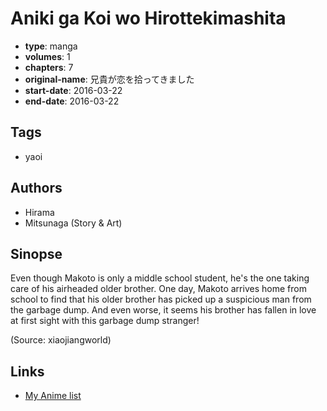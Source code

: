 # Aniki ga Koi wo Hirottekimashita

-   **type**: manga
-   **volumes**: 1
-   **chapters**: 7
-   **original-name**: 兄貴が恋を拾ってきました
-   **start-date**: 2016-03-22
-   **end-date**: 2016-03-22

## Tags

-   yaoi

## Authors

-   Hirama
-   Mitsunaga (Story & Art)

## Sinopse

Even though Makoto is only a middle school student, he's the one taking care of his airheaded older brother. One day, Makoto arrives home from school to find that his older brother has picked up a suspicious man from the garbage dump. And even worse, it seems his brother has fallen in love at first sight with this garbage dump stranger!

(Source: xiaojiangworld)

## Links

-   [My Anime list](https://myanimelist.net/manga/120265/Aniki_ga_Koi_wo_Hirottekimashita)
